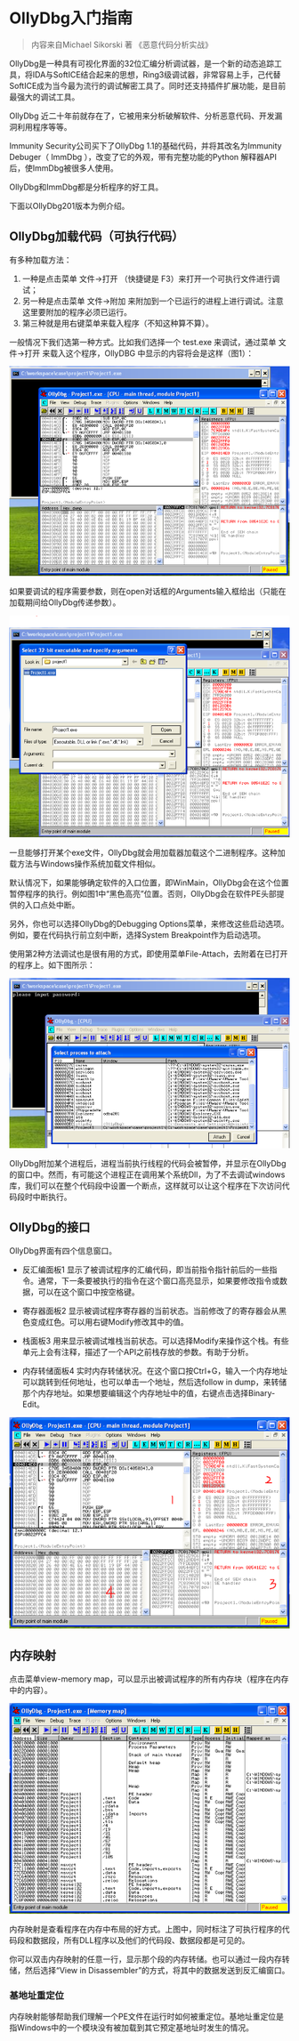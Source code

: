 # OllyDbg入门指南

> 内容来自Michael Sikorski 著 《恶意代码分析实战》

OllyDbg是一种具有可视化界面的32位汇编分析调试器，是一个新的动态追踪工具，将IDA与SoftICE结合起来的思想，Ring3级调试器，非常容易上手，己代替SoftICE成为当今最为流行的调试解密工具了。同时还支持插件扩展功能，是目前最强大的调试工具。

OllyDbg 近二十年前就存在了，它被用来分析破解软件、分析恶意代码、开发漏洞利用程序等等。

Immunity Security公司买下了OllyDbg 1.1的基础代码，并将其改名为Immunity Debuger（ ImmDbg ），改变了它的外观，带有完整功能的Python 解释器API后，使ImmDbg被很多人使用。

OllyDbg和ImmDbg都是分析程序的好工具。

下面以OllyDbg201版本为例介绍。

## OllyDbg加载代码（可执行代码）

有多种加载方法：

1. 一种是点击菜单 文件->打开 （快捷键是 F3）来打开一个可执行文件进行调试；
2. 另一种是点击菜单 文件->附加 来附加到一个已运行的进程上进行调试。注意这里要附加的程序必须已运行。
3. 第三种就是用右键菜单来载入程序（不知这种算不算）。

一般情况下我们选第一种方式。比如我们选择一个 test.exe 来调试，通过菜单 文件->打开 来载入这个程序，OllyDBG 中显示的内容将会是这样（图1）：

![OllyDBG 界面](images\ollydbg\01.png)


如果要调试的程序需要参数，则在open对话框的Arguments输入框给出（只能在加载期间给OllyDbg传递参数）。

![OllyDBG 传入参数界面](images\ollydbg\02.png)

一旦能够打开某个exe文件，OllyDbg就会用加载器加载这个二进制程序。这种加载方法与Windows操作系统加载文件相似。

默认情况下，如果能够确定软件的入口位置，即WinMain，OllyDbg会在这个位置暂停程序的执行。例如图1中“黑色高亮”位置。否则，OllyDbg会在软件PE头部提供的入口点处中断。

另外，你也可以选择OllyDbg的Debugging Options菜单，来修改这些启动选项。例如，要在代码执行前立刻中断，选择System Breakpoint作为启动选项。

使用第2种方法调试也是很有用的方式，即使用菜单File-Attach，去附着在已打开的程序上。如下图所示：

![OllyDBG Attach](images\ollydbg\03.png)

OllyDbg附加某个进程后，进程当前执行线程的代码会被暂停，并显示在OllyDbg的窗口中。然而，有可能这个进程正在调用某个系统Dll，为了不去调试windows库，我们可以在整个代码段中设置一个断点，这样就可以让这个程序在下次访问代码段时中断执行。

## OllyDbg的接口

OllyDbg界面有四个信息窗口。

- 反汇编面板1
  显示了被调试程序的汇编代码，即当前指令指针前后的一些指令。通常，下一条要被执行的指令在这个窗口高亮显示，如果要修改指令或数据，可以在这个窗口中按空格键。


- 寄存器面板2
  显示被调试程序寄存器的当前状态。当前修改了的寄存器会从黑色变成红色。可以用右键Modify修改其中的值。


- 栈面板3
  用来显示被调试堆栈当前状态。可以选择Modify来操作这个栈。有些单元上会有注释，描述了一个API之前栈存放的参数。有助于分析。


- 内存转储面板4
  实时内存转储状况。在这个窗口按Ctrl+G，输入一个内存地址可以跳转到任何地址，也可以单击一个地址，然后选follow in dump，来转储那个内存地址。如果想要编辑这个内存地址中的值，右键点击选择Binary-Edit。

![OllyDBG 界面](images\ollydbg\04.png)

## 内存映射

点击菜单view-memory map，可以显示出被调试程序的所有内存块（程序在内存中的内容）。

![OllyDBG 界面](images\ollydbg\05.png)

内存映射是查看程序在内存中布局的好方式。上图中，同时标注了可执行程序的代码段和数据段，所有DLL程序以及他们的代码段、数据段都是可见的。

你可以双击内存映射的任意一行，显示那个段的内存转储。也可以通过一段内存转储，然后选择“View in Disassembler”的方式，将其中的数据发送到反汇编窗口。

### 基地址重定位

内存映射能够帮助我们理解一个PE文件在运行时如何被重定位。基地址重定位是指Windows中的一个模块没有被加载到其它预定基地址时发生的情况。